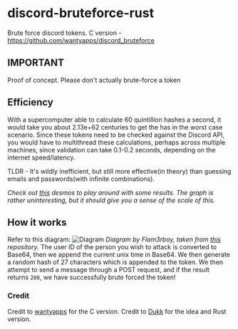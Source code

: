 # discord-bruteforce-rust
Brute force discord tokens.
C version - https://github.com/wantyapps/discord_bruteforce
## IMPORTANT
Proof of concept. Please don't actually brute-force a token
## Efficiency
With a supercomputer able to calculate 60 quintillion hashes a second, it would take you about 2.13e+62 centuries to get the has in the worst case scenario. Since these tokens need to be checked against the Discord API, you would have to multithread these calculations, perhaps across multiple machines, since validation can take 0.1-0.2 seconds, depending on the internet speed/latency.

TLDR - It's wildly inefficient, but still more effective(in theory) than guessing emails and passwords(with infinite combinations).


*Check out [this](https://www.desmos.com/calculator/n0hk8jqnup) desmos to play around with some results. The graph is rather uninteresting, but it should give you a sense of the scale of this.*

## How it works
Refer to this diagram:
![Diagram](https://user-images.githubusercontent.com/34555296/120932740-4ca47480-c6f7-11eb-9270-6fb3fbbd856c.png)
*Diagram by Flam3rboy, taken from [this](https://github.com/hxr404/Discord-Console-hacks) repository.*
The user ID of the person you wish to attack is converted to Base64, then we append the current unix time in Base64. We then generate a random hash of 27 characters which is appended to the token. We then attempt to send a message through a POST request, and if the result returns `200`, we have successfully brute forced the token!
### Credit
Credit to [wantyapps](https://github.com/wantyapps/) for the C version.
Credit to [Dukk](https://github.com/DakshG07) for the idea and Rust version.
